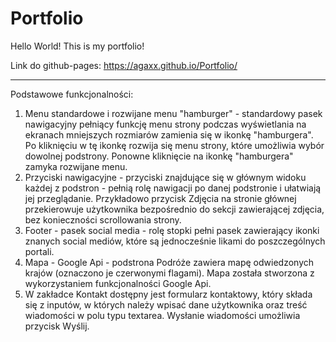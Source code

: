 # Portfolio
Hello World! This is my portfolio!

Link do github-pages: https://agaxx.github.io/Portfolio/

--------------------------------------------------------------------------------------------

Podstawowe funkcjonalności:

1. Menu standardowe i rozwijane menu "hamburger" - standardowy pasek nawigacyjny pełniący funkcję menu strony podczas wyświetlania na ekranach mniejszych rozmiarów zamienia się w ikonkę "hamburgera". Po kliknięciu w tę ikonkę rozwija się menu strony, które umożliwia wybór dowolnej podstrony. Ponowne kliknięcie na ikonkę "hamburgera" zamyka rozwijane menu.
2. Przyciski nawigacyjne - przyciski znajdujące się w głównym widoku każdej z podstron - pełnią rolę nawigacji po danej podstronie i ułatwiają jej przeglądanie. Przykładowo przycisk Zdjęcia na stronie głównej przekierowuje użytkownika bezpośrednio do sekcji zawierającej zdjęcia, bez konieczności scrollowania strony.
3. Footer - pasek social media - rolę stopki pełni pasek zawierający ikonki znanych social mediów, które są jednocześnie likami do poszczególnych portali.
4. Mapa - Google Api - podstrona Podróże zawiera mapę odwiedzonych krajów (oznaczono je czerwonymi flagami). Mapa została stworzona z wykorzystaniem funkcjonalności Google Api.
5. W zakładce Kontakt dostępny jest formularz kontaktowy, który składa się z inputów, w których należy wpisać dane użytkownika oraz treść wiadomości w polu typu textarea. Wysłanie wiadomości umożliwia przycisk Wyślij.
